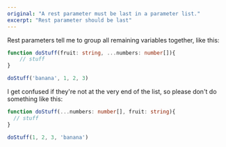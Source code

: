 ```yaml
---
original: "A rest parameter must be last in a parameter list."
excerpt: "Rest parameter should be last"
---
```


Rest parameters tell me to group all remaining variables together, like this:

```ts
function doStuff(fruit: string, ...numbers: number[]){
	// stuff
}

doStuff('banana', 1, 2, 3)
```

I get confused if they're not at the very end of the list, so please don't do something like this:

```ts
function doStuff(...numbers: number[], fruit: string){
  // stuff
}

doStuff(1, 2, 3, 'banana')
```
